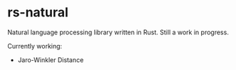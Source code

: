 rs-natural
==========

Natural language processing library written in Rust. Still a work in progress.

Currently working:

* Jaro-Winkler Distance
